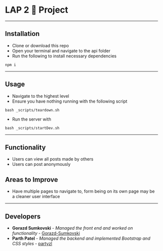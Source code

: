 # LAP 2 🍐 Project
---

## Installation
- Clone or download this repo
- Open your terminal and navigate to the api folder
- Run the following to install necessary dependencies
```
npm i
```
---
## Usage
- Navigate to the highest level
- Ensure you have nothing running with the following script 
```
bash _scripts/teardown.sh
```
- Run the server with
```
bash _scripts/startDev.sh
```
---
## Functionality
- Users can view all posts made by others
- Users can post anonymously

## Areas to Improve
- Have multiple pages to navigate to, form being on its own page may be a cleaner user interface
---
## Developers
* **Gorazd Sumkovski** - *Managed the front end and worked on functionality* - [Gorazd-Sumkovski](https://github.com/Gorazd-Sumkovski)
* **Parth Patel** - *Managed the backend and implemented Bootstrap and CSS styles* - [partyzl](https://github.com/partyzl)
